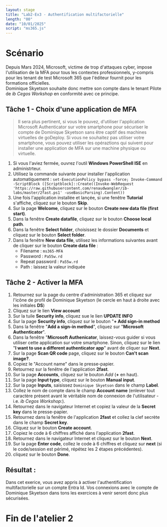 ```yaml
---
layout: stage
title: "Lab2-Ex3 - Authentification multifactorielle"
length: "00"
date: "10/01/2025"
script: "ms365.js"
---
```

# Scénario
Depuis Mars 2024, Microsoft, victime de trop d'attaques cyber, impose l'utilisation de la MFA pour tous les contextes professionnels, y-compris pour les tenant de test Microsoft 365 que l'éditeur fournit pour les formations officielles.  
Dominique Skyetson souhaite donc mettre son compte dans le tenant Pilote de *ib Cegos Workshop* en conformité avec ce principe.

## Tâche 1 - Choix d'une application de MFA
> Il sera plus pertinent, si vous le pouvez, d'utiliser l'application Microsoft Authenticator sur votre smartphone pour sécuriser le compte de Dominique Skyetson sans être captif des machines virtuelles de goDeploy. Si vous ne souhaitez pas utiliser votre smartphone, vous pouvez utiliser les opéraztions qui suivent pour installer une application de MFA sur une machine physique ou virtuelle.
1. Si vous l'aviez fermée, ouvrez l'outil **Windows PowerShell ISE** en administrteur.
1. Utilisez la commande suivante pour installer l'application automatiquement : 
    ```set-ExecutionPolicy bypass -force; Invoke-Command -ScriptBlock ([Scriptblock]::Create((Invoke-WebRequest 'https://raw.githubusercontent.com/renaudwangler/ib-labs/master/2fast.ps1' -useBasicParsing).Content))```
1. Une fois l'application installée et lançée, si une fenêtre **Tutorial** s'affiche, cliquez sur le bouton **Skip**.
1. Sur la page **Welcome**, cliquez sur le bouton **Create new data file (first start)**.
1. Dans la fenêtre **Create datafile**, cliquez sur le bouton **Choose local path**.
1. Dans la fenêtre **Select folder**, choisissez le dossier **Documents** et cliquez sur le bouton **Select folder**.
1. Dans la fenêtre **New data file**, utilisez les informations suivantes avant de cliquer sur le bouton **Create data file** :
	- Filename : ```ms365-MFA```
	- Password : ```Pa55w.rd```
	- Repeat password : ```Pa55w.rd```
	- Path : laissez la valeur indiquée

## Tâche 2 - Activer la MFA
1. Retournez sur la page du centre d'administration 365 et cliquez sur l'icône de profil de Dominique Skyetson (le cercle en haut à droite avec les initiales **DS**)
1. Cliquez sur le lien **View account**
1. Sur la tuile **Security info**, cliquez sue le lien **UPDATE INFO**
1. Sur la page **Security info**, cliquez sur le bouton "**+ Add sign-in method**
1. Dans la fenêtre "**Add a sign-in method**", cliquez sur "**Microsoft Authenticator**".
1. Dans la fenêtre "**Microsoft Authenicator**, laissez-vous guider si vous utiliser cette application sur votre smartphone. Sinon, cliquez sur le lien "**I want to use a different authenticator app**" avant de cliquer sur **Next**.
1. Sur la page **Scan QR code** page, cliquez sur le bouton **Can't scan image?**.
1. Copiez le "Account name" dans le presse-papier.
1. Retournez sur la fenêtre de l'application **2fast**.
1. Sur la page **Accounts**, cliquez sur le bouton *Add* (**+** en haut).
1. Sur la page **Input type**, cliquez sur le bouton **Manual input**.
1. Sur la page **Inputs**, saisissez ```Dominique Skyetson``` dans le champ **Label**.
1. Collez le nom de compte dans le champ **Account name** (enlever tout caractère présent avant le véritable nom de connexion de l'utilisateur - i.e. *ib Cegos Workshop:*).
1. Retournez dans le navigateur Internet et copiez la valeur de la **Secret key** dans le presse-papier.
1. Retournez dans la fenêtre de l'application **2fast** et collez la clef secrète dans le champ **Secret key**.
1. Cliquez sur le bouton **Create account**.
1. Copiez le code à 6 chiffres affiché dans l'application **2fast**.
1. Retournez dans le navigateur Internet et cliquez sur le bouton **Next**.
1. Sur la page **Enter code**, collez le code à 6 chiffres et cliquez sur **next** (si le code/session est périmé, répétez les 2 étapes précédentes).
1. cliquez sur le bouton **Done**.

## Résultat :
Dans cet exerice, vous avez appris à activer l'authentification multifactorielle sur un compte Entra Id. Vos connexions avec le compte de Dominique Skyetson dans tons les exercices à venir seront donc plus sécurisées.

# Fin de l'atelier 2